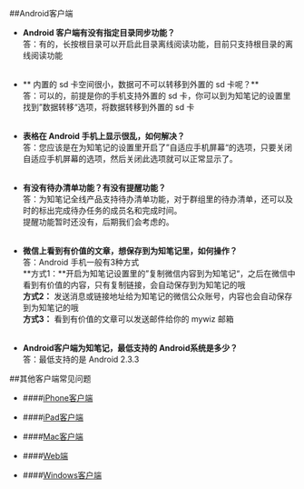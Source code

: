 ##Android客户端
+ **Android 客户端有没有指定目录同步功能？**</br>
答：有的，长按根目录可以开启此目录离线阅读功能，目前只支持根目录的离线阅读功能</br></br>
+ ** 内置的 sd 卡空间很小，数据可不可以转移到外置的 sd 卡呢？**</br>
答：可以的，前提是你的手机支持外置的 sd 卡，你可以到为知笔记的设置里找到”数据转移“选项，将数据转移到外置的 sd 卡</br></br>

+  **表格在 Android 手机上显示很乱，如何解决？**</br>
答：您应该是在为知笔记的设置里开启了”自适应手机屏幕“的选项，只要关闭自适应手机屏幕的选项，然后关闭此选项就可以正常显示了。</br></br>

+  **有没有待办清单功能？有没有提醒功能？**</br>
答：为知笔记全线产品支持待办清单功能，对于群组里的待办清单，还可以及时的标出完成待办任务的成员名和完成时间。</br>
提醒功能暂时还没有，后期我们会考虑的。</br></br>

+  **微信上看到有价值的文章，想保存到为知笔记里，如何操作？**</br>
答：Android 手机一般有3种方式</br>
**方式1：**开启为知笔记设置里的”复制微信内容到为知笔记“，之后在微信中看到有价值的内容，只有复制链接，会自动保存到为知笔记的哦</br>
**方式2：** 发送消息或链接地址给为知笔记的微信公众账号，内容也会自动保存到为知笔记的哦</br>
**方式3：** 看到有价值的文章可以发送邮件给你的 mywiz 邮箱</br></br>

+ **Android客户端为知笔记，最低支持的 Android系统是多少？**</br>
答：最低支持的是 Android 2.3.3

##其他客户端常见问题
+ ####[iPhone客户端](http://localhost:8004/problemsiphone.html)

+ ####[iPad客户端](http://localhost:8004/problemsipad.html)
+ ####[Mac客户端](http://localhost:8004/problemsmac.html)
+ ####[Web端](http://localhost:8004/problemsweb.html)
+ ####[Windows客户端](http://localhost:8004/problemspc.html)




